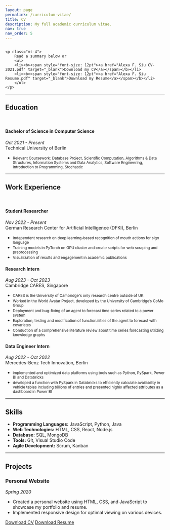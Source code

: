 ```yaml
---
layout: page
permalink: /curriculum-vitae/
title: CV
description: My full academic curriculum vitae.
nav: true
nav_order: 5
---
```


<img src="https://nphamdinh.github.io/assets/img/suga_shrine_stairs.jpg" alt="">

<section>

	<p class="mt-4">
		Read a summary below or
		<ul>
		<li><b><span style="font-size: 12pt"><a href="Alexa F. Siu CV-2021.pdf" target="_blank">Download my CV</a></span></b></li>
		<li><b><span style="font-size: 12pt"><a href="Alexa F. Siu Resume.pdf" target="_blank">Download my Resume</a></span></b></li>
		</ul>
	</p>

</section>


---

## Education

<br>

#### <b>Bachelor of Science in Computer Science</b>
*Oct 2021 - Present*<br>Technical University of Berlin
- <small>Relevant Coursework: Database Project, Scientific Computation, Algorithms & Data Structures, Information Systems and Data 
Analytics, Software Engineering, Introduction to Programming, Stochastic</small>

---


## Work Experience

<br>

#### <b>Student Researcher</b>
*Nov 2022 - Present*<br>German Research Center for Artificial Intelligence (DFKI), Berlin
-	<small>Independent research on deep learning-based recognition of mouth actions for sign language</small>
-	<small>Training models in PyTorch on GPU cluster and create scripts for web scraping and preprocessing</small>
-	<small>Visualization of results and engagement in academic publications</small>

#### <b>Research Intern</b>
*Aug 2023 - Oct 2023*<br>Cambridge CARES, Singapore
-  <small>CARES is the University of Cambridge's only research centre outside of UK</small>
-	<small>Worked in the World Avatar Project, developed by the University of Cambridge’s CoMo Group</small>
-	<small>Deployment and bug-fixing of an agent to forecast time series related to a power system</small>
-	<small>Exploration, testing and modification of functionalities of the agent to forecast with covariates</small>
-	<small>Conduction of a comprehensive literature review about time series forecasting utilizing knowledge graphs</small>

#### <b>Data Engineer Intern</b>
*Aug 2022 - Oct 2022*<br>Mercedes-Benz Tech Innovation, Berlin
-	<small>implemented and optimized data platforms using tools such as Python, PySpark, Power BI and Databricks</small>
-	<small>developed a function with PySpark in Databricks to efficiently calculate availability in vehicle tables including billions of entries and presented highly affected attributes as a dashboard in Power BI</small>

---

## Skills
- **Programming Languages:** JavaScript, Python, Java
- **Web Technologies:** HTML, CSS, React, Node.js
- **Database:** SQL, MongoDB
- **Tools:** Git, Visual Studio Code
- **Agile Development:** Scrum, Kanban

---

## Projects
### Personal Website
*Spring 2020*
- Created a personal website using HTML, CSS, and JavaScript to showcase my portfolio and resume.
- Implemented responsive design for optimal viewing on various devices.

<section class="mt-5 mb-2">
	<div class="row">
		<div class="col-sm">
			<a href="Alexa F. Siu CV-2021.pdf" target="_blank" class="btn btn-outline-primary btn-lg mr-5" role="button">Download CV</a>
<!-- 		</div>
		<div class="col-sm"> -->
			<a href="Alexa F. Siu Resume.pdf" target="_blank" class="btn btn-outline-primary btn-lg" role="button">Download Resume</a>
		</div>
	</div>
</section>